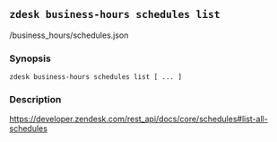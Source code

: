 ## `zdesk business-hours schedules list`

/business_hours/schedules.json

### Synopsis

    zdesk business-hours schedules list [ ... ]

### Description

https://developer.zendesk.com/rest_api/docs/core/schedules#list-all-schedules

